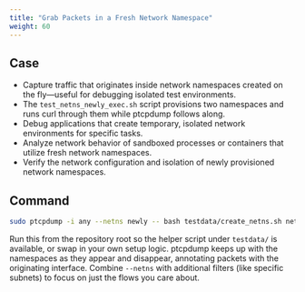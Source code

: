 ```yaml
---
title: "Grab Packets in a Fresh Network Namespace"
weight: 60
---
```


## Case

- Capture traffic that originates inside network namespaces created on the fly—useful for debugging isolated test environments.
- The `test_netns_newly_exec.sh` script provisions two namespaces and runs curl through them while ptcpdump follows along.
- Debug applications that create temporary, isolated network environments for specific tasks.
- Analyze network behavior of sandboxed processes or containers that utilize fresh network namespaces.
- Verify the network configuration and isolation of newly provisioned network namespaces.

## Command

```bash
sudo ptcpdump -i any --netns newly -- bash testdata/create_netns.sh netns30 veth30 netns31 veth31
```

Run this from the repository root so the helper script under `testdata/` is available, 
or swap in your own setup logic. ptcpdump keeps up with the namespaces as they appear 
and disappear, annotating packets with the originating interface. 
Combine `--netns` with additional filters (like specific subnets) 
to focus on just the flows you care about.
